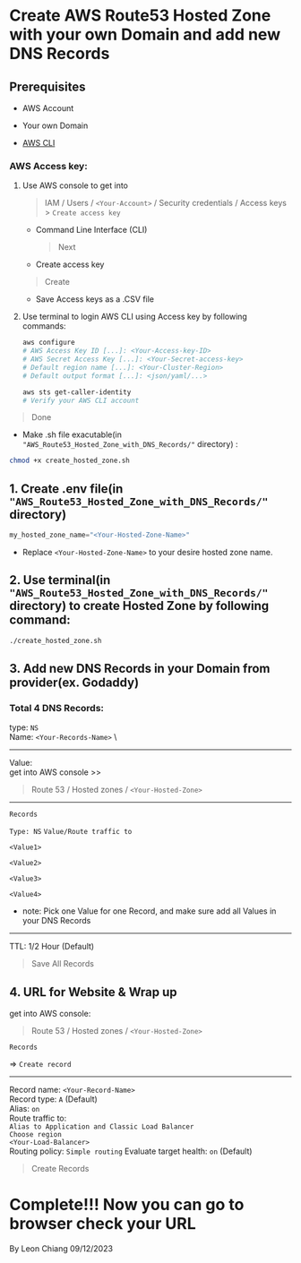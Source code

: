 # Create AWS Route53 Hosted Zone with your own Domain and add new DNS Records

## Prerequisites

- AWS Account

- Your own Domain

- [AWS CLI](https://docs.aws.amazon.com/cli/latest/userguide/getting-started-install.html)

### AWS Access key:

1. Use AWS console to get into

   > IAM / Users / `<Your-Account>` / Security credentials / Access keys > `Create access key`

   - Command Line Interface (CLI)

     > Next

   - Create access key

   > Create

   - Save Access keys as a .CSV file

2. Use terminal to login AWS CLI using Access key by following commands:

   ```bash
   aws configure
   # AWS Access Key ID [...]: <Your-Access-key-ID>
   # AWS Secret Access Key [...]: <Your-Secret-access-key>
   # Default region name [...]: <Your-Cluster-Region>
   # Default output format [...]: <json/yaml/...>

   aws sts get-caller-identity
   # Verify your AWS CLI account
   ```

> Done

- Make .sh file exacutable(in `"AWS_Route53_Hosted_Zone_with_DNS_Records/"` directory) :
```bash
chmod +x create_hosted_zone.sh
```


## 1. Create .env file(in `"AWS_Route53_Hosted_Zone_with_DNS_Records/"` directory)

```c
my_hosted_zone_name="<Your-Hosted-Zone-Name>"
```

- Replace `<Your-Hosted-Zone-Name>` to your desire hosted zone name.

## 2. Use terminal(in `"AWS_Route53_Hosted_Zone_with_DNS_Records/"` directory) to create Hosted Zone by following command:

```bash
./create_hosted_zone.sh
```

## 3. Add new DNS Records in your Domain from provider(ex. Godaddy)

### Total 4 DNS Records:

type: `NS` \
Name: `<Your-Records-Name>` \

---

Value: \
get into AWS console >>

> Route 53 / Hosted zones / `<Your-Hosted-Zone>`

---

`Records`

`Type: NS` `Value/Route traffic to`

`<Value1>`

`<Value2>`

`<Value3>`

`<Value4>`

- note: Pick one Value for one Record, and make sure add all Values in your DNS Records

---

TTL: 1/2 Hour (Default)

> Save All Records

## 4. URL for Website & Wrap up

get into AWS console:

> Route 53 / Hosted zones / `<Your-Hosted-Zone>`

`Records`

=> `Create record`

---

Record name: `<Your-Record-Name>` \
Record type: `A` (Default) \
Alias: `on` \
Route traffic to: \
`Alias to Application and Classic Load Balancer` \
`Choose region` \
`<Your-Load-Balancer>` \
Routing policy: `Simple routing`
Evaluate target health: `on` (Default)

> Create Records

# Complete!!! Now you can go to browser check your URL

By Leon Chiang 09/12/2023
